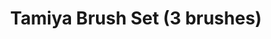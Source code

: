 ---
layout: product
title: "Tamiya Brush Set (3 brushes)"
price: "900" 
desc: "Set četkica"
img_path: "/assets/img/87066.webp"
brand: "N/A"
available: false
special_offer: false
new: false
soon: false
cat: "070000"
subcat: "070500"
subsubcat: "0N/A"
sifra: "87066"
popular: false
spec: false
---